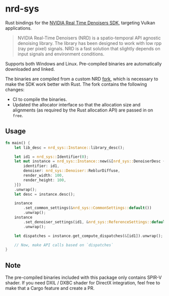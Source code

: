 # nrd-sys
Rust bindings for the [NVIDIA Real Time Denoisers SDK](https://github.com/NVIDIAGameWorks/RayTracingDenoiser), targeting Vulkan applications.

> NVIDIA Real-Time Denoisers (NRD) is a spatio-temporal API agnostic denoising library. The library has been designed to work with low rpp (ray per pixel) signals. NRD is a fast solution that slightly depends on input signals and environment conditions.


Supports both Windows and Linux. Pre-compiled binaries are automatically downloaded and linked.

The binaries are compiled from a custom NRD [fork](https://github.com/dust-engine/NVIDIA_RayTracingDenoiser), which is
necessary to make the SDK work better with Rust. The fork contains the following changes:

- CI to compile the binaries.
- Updated the allocator interface so that the allocation size and alignments (as required by the Rust allocation API) are passed in on `free`.


## Usage
```rs
fn main() {
    let lib_desc = nrd_sys::Instance::library_desc();

    let id1 = nrd_sys::Identifier(0);
    let mut instance = nrd_sys::Instance::new(&[nrd_sys::DenoiserDesc {
        identifier: id1,
        denoiser: nrd_sys::Denoiser::ReblurDiffuse,
        render_width: 100,
        render_height: 100,
    }])
    .unwrap();
    let desc = instance.desc();

    instance
        .set_common_settings(&nrd_sys::CommonSettings::default())
        .unwrap();
    instance
        .set_denoiser_settings(id1, &nrd_sys::ReferenceSettings::default())
        .unwrap();

    let dispatches = instance.get_compute_dispatches(&[id1]).unwrap();

    // Now, make API calls based on `dispatches`
}

```

## Note
The pre-compiled binaries included with this package only contains SPIR-V shader. If you need DXIL / DXBC shader for DirectX integration, feel free to make that a Cargo feature and create a PR. 
